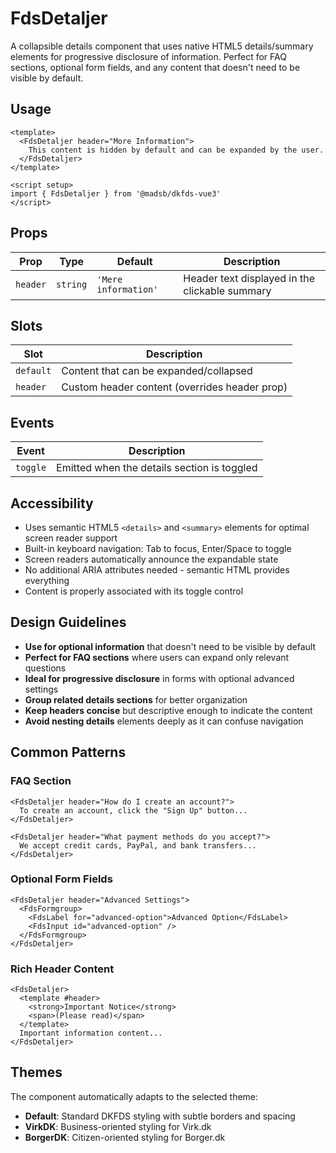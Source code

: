 # FdsDetaljer

A collapsible details component that uses native HTML5 details/summary elements for progressive disclosure of information. Perfect for FAQ sections, optional form fields, and any content that doesn't need to be visible by default.

## Usage

```vue
<template>
  <FdsDetaljer header="More Information">
    This content is hidden by default and can be expanded by the user.
  </FdsDetaljer>
</template>

<script setup>
import { FdsDetaljer } from '@madsb/dkfds-vue3'
</script>
```

## Props

| Prop     | Type     | Default              | Description                                    |
| -------- | -------- | -------------------- | ---------------------------------------------- |
| `header` | `string` | `'Mere information'` | Header text displayed in the clickable summary |

## Slots

| Slot      | Description                                   |
| --------- | --------------------------------------------- |
| `default` | Content that can be expanded/collapsed        |
| `header`  | Custom header content (overrides header prop) |

## Events

| Event    | Description                                 |
| -------- | ------------------------------------------- |
| `toggle` | Emitted when the details section is toggled |

## Accessibility

- Uses semantic HTML5 `<details>` and `<summary>` elements for optimal screen reader support
- Built-in keyboard navigation: Tab to focus, Enter/Space to toggle
- Screen readers automatically announce the expandable state
- No additional ARIA attributes needed - semantic HTML provides everything
- Content is properly associated with its toggle control

## Design Guidelines

- **Use for optional information** that doesn't need to be visible by default
- **Perfect for FAQ sections** where users can expand only relevant questions
- **Ideal for progressive disclosure** in forms with optional advanced settings
- **Group related details sections** for better organization
- **Keep headers concise** but descriptive enough to indicate the content
- **Avoid nesting details** elements deeply as it can confuse navigation

## Common Patterns

### FAQ Section

```vue
<FdsDetaljer header="How do I create an account?">
  To create an account, click the "Sign Up" button...
</FdsDetaljer>

<FdsDetaljer header="What payment methods do you accept?">
  We accept credit cards, PayPal, and bank transfers...
</FdsDetaljer>
```

### Optional Form Fields

```vue
<FdsDetaljer header="Advanced Settings">
  <FdsFormgroup>
    <FdsLabel for="advanced-option">Advanced Option</FdsLabel>
    <FdsInput id="advanced-option" />
  </FdsFormgroup>
</FdsDetaljer>
```

### Rich Header Content

```vue
<FdsDetaljer>
  <template #header>
    <strong>Important Notice</strong>
    <span>(Please read)</span>
  </template>
  Important information content...
</FdsDetaljer>
```

## Themes

The component automatically adapts to the selected theme:

- **Default**: Standard DKFDS styling with subtle borders and spacing
- **VirkDK**: Business-oriented styling for Virk.dk
- **BorgerDK**: Citizen-oriented styling for Borger.dk
